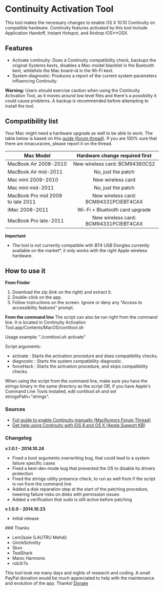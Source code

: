 Continuity Activation Tool
==========================

This tool makes the necessary changes to enable OS X 10.10 Continuity on compatible hardware. Continuity features activated by this tool include Application Handoff, Instant Hotspot, and Airdrop iOS<->OSX. 

## Features
* Activate continuity: Does a Continuity compatibility check, backups the original Systems kexts, disables a Mac-model blacklist in the Buetooth kext, whitelists the Mac board-id in the Wi-Fi kext.
* System diagnostic: Produces a report of the current system parameters influencing Continuity.

**Warning:** Users should exercise caution when using the Continuity Activation Tool, as it moves around low level files and there's a possibility it could cause problems. A backup is recommended before attempting to install the tool.

## Compatibility list
Your Mac might need a hardware upgrade as well to be able to work. The table below is based on this [guide (forum thread)](http://forums.macrumors.com/showpost.php?p=20124161). If you are 100% sure that there are innacuracies, please report it on the thread.

Mac Model | Hardware change required first
---|:---:
MacBook Air 2008-2010 | New wireless card: BCM94360CS2
MacBook Air mid-2011 | No, just the patch
Mac mini 2009-2010 | New wireless card
Mac mini mid-2011 | No, just the patch
MacBook Pro mid 2009 to late 2011 | New wireless card: BCM94331PCIEBT4CAX
iMac 2008-2011 | Wi-Fi + Bluetooth card upgrade
MacBook Pro late-2011 | New wireless card: BCM94331PCIEBT4CAX

**Important**

* The tool is not currently compatible with BT4 USB Dongles currently available on the market*, it only works with the right Apple wireless hardware.

## How to use it

**From Finder**

1. Download the zip (link on the right) and extract it.
2. Double-click on the app.
3. Follow instructions on the screen. Ignore or deny any "Access to accessibility features" prompt.

**From the command line**
The script can also be run right from the command line. It is located in Continuity Activation Tool.app/Contents/MacOS/contitool.sh

Usage example: "./contitool.sh activate"

Script arguments: 
* activate : Starts the activation procedure and does compatibility checks.
* diagnostic : Starts the system compatibility diagnostic.
* forceHack : Starts the activation procedure, and skips compatibility checks.

When using the script from the command line, make sure you have the strings binary in the same directory as the script OR, if you have Apple's Command Line Tools installed, edit contitool.sh and set stringsPath="strings".


### Sources
* [Full guide to enable Continuity manually (MacRumors Forum Thread)](http://forums.macrumors.com/showpost.php?p=20124161)
* [Get help using Continuity with iOS 8 and OS X (Apple Support KB)](http://support.apple.com/kb/TS5458)

### Changelog
**v.1.0.1 -  2014.10.24**

* Fixed a boot arguments overwriting bug, that could lead to a system failure specific cases
* Fixed a kext-dev-mode bug that prevented the OS to disable its drivers protection
* Fixed the strings utility presence check, to run as well from if the script is run from the command line
* Added a disk reparation step at the start of the patching procedure, lowering failure risks on disks with permission issues
* Added a verification that sudo is still active before patching

**v.1.0.0 - 2014.10.23**

* Initial release

### Thanks
* Lem3ssie (LAUTRU Mehdi)
* UncleSchnitty
* Skvo
* TealShark
* Manic Harmonic
* rob3r7o

This tool took me many days and nights of research and coding. A small PayPal donation would be much appreciated to help with the maintenance and evolution of the app. Thanks!
[Donate](https://www.paypal.com/cgi-bin/webscr?cmd=_donations&business=dokterdok%40gmail%2ecom&lc=CH&item_name=Continuity%20Activation%20Tool&currency_code=USD&bn=PP%2dDonationsBF%3abtn_donate_LG%2egif%3aNonHosted)